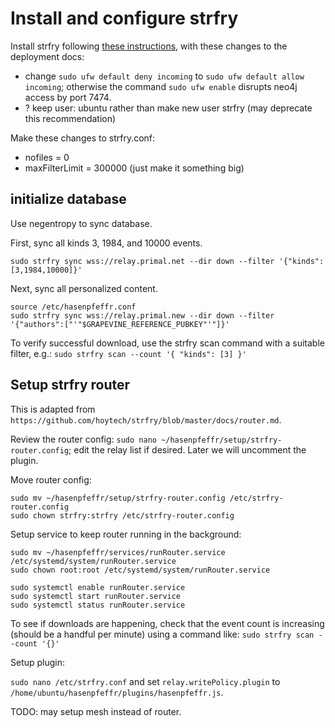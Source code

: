 Install and configure strfry
=====

Install strfry following [these instructions](https://github.com/hoytech/strfry/blob/master/docs/DEPLOYMENT.md), with these changes to the deployment docs:
- change `sudo ufw default deny incoming` to `sudo ufw default allow incoming`; otherwise the command `sudo ufw enable` disrupts neo4j access by port 7474.
- ? keep user: ubuntu rather than make new user strfry (may deprecate this recommendation)

Make these changes to strfry.conf:
- nofiles = 0
- maxFilterLimit = 300000 (just make it something big)

## initialize database

Use negentropy to sync database.

First, sync all kinds 3, 1984, and 10000 events.

```
sudo strfry sync wss://relay.primal.net --dir down --filter '{"kinds":[3,1984,10000]}'
```

Next, sync all personalized content.

```
source /etc/hasenpfeffr.conf
sudo strfry sync wss://relay.primal.new --dir down --filter '{"authors":["'"$GRAPEVINE_REFERENCE_PUBKEY"'"]}'
```

To verify successful download, use the strfry scan command with a suitable filter, e.g.: `sudo strfry scan --count '{ "kinds": [3] }'` 

## Setup strfry router

This is adapted from `https://github.com/hoytech/strfry/blob/master/docs/router.md`.

Review the router config: `sudo nano ~/hasenpfeffr/setup/strfry-router.config`; edit the relay list if desired. Later we will uncomment the plugin.

Move router config:

```
sudo mv ~/hasenpfeffr/setup/strfry-router.config /etc/strfry-router.config
sudo chown strfry:strfry /etc/strfry-router.config
```

Setup service to keep router running in the background:

```
sudo mv ~/hasenpfeffr/services/runRouter.service /etc/systemd/system/runRouter.service
sudo chown root:root /etc/systemd/system/runRouter.service

sudo systemctl enable runRouter.service
sudo systemctl start runRouter.service
sudo systemctl status runRouter.service
```

To see if downloads are happening, check that the event count is increasing (should be a handful per minute) using a command like: `sudo strfry scan --count '{}'` 

Setup plugin:

`sudo nano /etc/strfry.conf` and set `relay.writePolicy.plugin` to `/home/ubuntu/hasenpfeffr/plugins/hasenpfeffr.js`.

TODO: may setup mesh instead of router.



